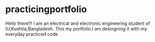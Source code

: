 # practicingportfolio
Hello there!!! 
I am an electrical and electronic engineering student of IU,Kushtia,Bangladesh.
This my portfolio.I am desingning it with my everyday practiced code
